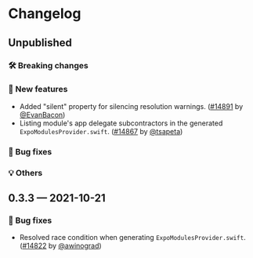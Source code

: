 # Changelog

## Unpublished

### 🛠 Breaking changes

### 🎉 New features

- Added "silent" property for silencing resolution warnings. ([#14891](https://github.com/expo/expo/pull/14891) by [@EvanBacon](https://github.com/EvanBacon))
- Listing module's app delegate subcontractors in the generated `ExpoModulesProvider.swift`. ([#14867](https://github.com/expo/expo/pull/14867) by [@tsapeta](https://github.com/tsapeta))

### 🐛 Bug fixes

### 💡 Others

## 0.3.3 — 2021-10-21

### 🐛 Bug fixes

- Resolved race condition when generating `ExpoModulesProvider.swift`. ([#14822](https://github.com/expo/expo/pull/14822) by [@awinograd](https://github.com/awinograd))
